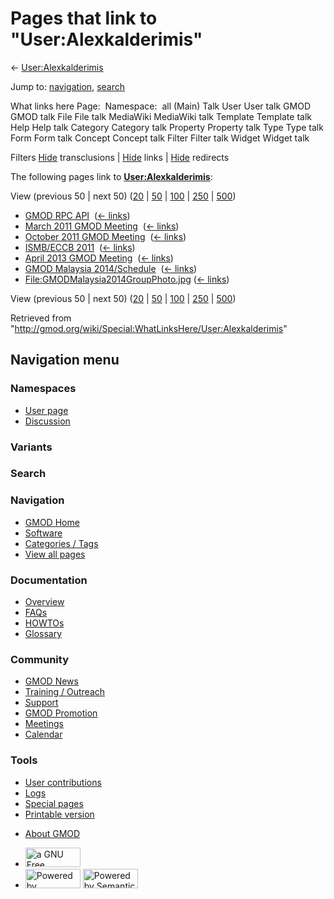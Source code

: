 <div id="mw-page-base" class="noprint">

</div>

<div id="mw-head-base" class="noprint">

</div>

<div id="content" class="mw-body" role="main">

<span id="top"></span>

<div id="mw-js-message" style="display:none;">

</div>



# <span dir="auto">Pages that link to "User:Alexkalderimis"</span>

<div id="bodyContent">

<div id="contentSub">

← [User:Alexkalderimis](/wiki/User:Alexkalderimis "User:Alexkalderimis")

</div>

<div id="jump-to-nav" class="mw-jump">

Jump to: [navigation](#mw-navigation), [search](#p-search)

</div>

<div id="mw-content-text">

What links here Page:  Namespace:  all (Main) Talk User User talk GMOD
GMOD talk File File talk MediaWiki MediaWiki talk Template Template talk
Help Help talk Category Category talk Property Property talk Type Type
talk Form Form talk Concept Concept talk Filter Filter talk Widget
Widget talk

Filters
[Hide](/mediawiki/index.php?title=Special:WhatLinksHere/User:Alexkalderimis&hidetrans=1 "Special:WhatLinksHere/User:Alexkalderimis")
transclusions \|
[Hide](/mediawiki/index.php?title=Special:WhatLinksHere/User:Alexkalderimis&hidelinks=1 "Special:WhatLinksHere/User:Alexkalderimis")
links \|
[Hide](/mediawiki/index.php?title=Special:WhatLinksHere/User:Alexkalderimis&hideredirs=1 "Special:WhatLinksHere/User:Alexkalderimis")
redirects

The following pages link to
**[User:Alexkalderimis](/wiki/User:Alexkalderimis "User:Alexkalderimis")**:

View (previous 50 \| next 50)
([20](/mediawiki/index.php?title=Special:WhatLinksHere/User:Alexkalderimis&limit=20 "Special:WhatLinksHere/User:Alexkalderimis")
\|
[50](/mediawiki/index.php?title=Special:WhatLinksHere/User:Alexkalderimis&limit=50 "Special:WhatLinksHere/User:Alexkalderimis")
\|
[100](/mediawiki/index.php?title=Special:WhatLinksHere/User:Alexkalderimis&limit=100 "Special:WhatLinksHere/User:Alexkalderimis")
\|
[250](/mediawiki/index.php?title=Special:WhatLinksHere/User:Alexkalderimis&limit=250 "Special:WhatLinksHere/User:Alexkalderimis")
\|
[500](/mediawiki/index.php?title=Special:WhatLinksHere/User:Alexkalderimis&limit=500 "Special:WhatLinksHere/User:Alexkalderimis"))

- [GMOD RPC API](/wiki/GMOD_RPC_API "GMOD RPC API") ‎
  <span class="mw-whatlinkshere-tools">([←
  links](/mediawiki/index.php?title=Special:WhatLinksHere&target=GMOD+RPC+API "Special:WhatLinksHere"))</span>
- [March 2011 GMOD
  Meeting](/wiki/March_2011_GMOD_Meeting "March 2011 GMOD Meeting") ‎
  <span class="mw-whatlinkshere-tools">([←
  links](/mediawiki/index.php?title=Special:WhatLinksHere&target=March+2011+GMOD+Meeting "Special:WhatLinksHere"))</span>
- [October 2011 GMOD
  Meeting](/wiki/October_2011_GMOD_Meeting "October 2011 GMOD Meeting") ‎
  <span class="mw-whatlinkshere-tools">([←
  links](/mediawiki/index.php?title=Special:WhatLinksHere&target=October+2011+GMOD+Meeting "Special:WhatLinksHere"))</span>
- [ISMB/ECCB 2011](/wiki/ISMB/ECCB_2011 "ISMB/ECCB 2011") ‎
  <span class="mw-whatlinkshere-tools">([←
  links](/mediawiki/index.php?title=Special:WhatLinksHere&target=ISMB%2FECCB+2011 "Special:WhatLinksHere"))</span>
- [April 2013 GMOD
  Meeting](/wiki/April_2013_GMOD_Meeting "April 2013 GMOD Meeting") ‎
  <span class="mw-whatlinkshere-tools">([←
  links](/mediawiki/index.php?title=Special:WhatLinksHere&target=April+2013+GMOD+Meeting "Special:WhatLinksHere"))</span>
- [GMOD Malaysia
  2014/Schedule](/wiki/GMOD_Malaysia_2014/Schedule "GMOD Malaysia 2014/Schedule")
  ‎ <span class="mw-whatlinkshere-tools">([←
  links](/mediawiki/index.php?title=Special:WhatLinksHere&target=GMOD+Malaysia+2014%2FSchedule "Special:WhatLinksHere"))</span>
- [File:GMODMalaysia2014GroupPhoto.jpg](/wiki/File:GMODMalaysia2014GroupPhoto.jpg "File:GMODMalaysia2014GroupPhoto.jpg")
  ‎ <span class="mw-whatlinkshere-tools">([←
  links](/mediawiki/index.php?title=Special:WhatLinksHere&target=File%3AGMODMalaysia2014GroupPhoto.jpg "Special:WhatLinksHere"))</span>

View (previous 50 \| next 50)
([20](/mediawiki/index.php?title=Special:WhatLinksHere/User:Alexkalderimis&limit=20 "Special:WhatLinksHere/User:Alexkalderimis")
\|
[50](/mediawiki/index.php?title=Special:WhatLinksHere/User:Alexkalderimis&limit=50 "Special:WhatLinksHere/User:Alexkalderimis")
\|
[100](/mediawiki/index.php?title=Special:WhatLinksHere/User:Alexkalderimis&limit=100 "Special:WhatLinksHere/User:Alexkalderimis")
\|
[250](/mediawiki/index.php?title=Special:WhatLinksHere/User:Alexkalderimis&limit=250 "Special:WhatLinksHere/User:Alexkalderimis")
\|
[500](/mediawiki/index.php?title=Special:WhatLinksHere/User:Alexkalderimis&limit=500 "Special:WhatLinksHere/User:Alexkalderimis"))

</div>

<div class="printfooter">

Retrieved from
"<http://gmod.org/wiki/Special:WhatLinksHere/User:Alexkalderimis>"

</div>

<div id="catlinks" class="catlinks catlinks-allhidden">

</div>

<div class="visualClear">

</div>

</div>

</div>

<div id="mw-navigation">

## Navigation menu

<div id="mw-head">



<div id="left-navigation">

<div id="p-namespaces" class="vectorTabs" role="navigation"
aria-labelledby="p-namespaces-label">

### Namespaces

- <span id="ca-nstab-user"><a href="/wiki/User:Alexkalderimis" accesskey="c"
  title="View the user page [c]">User page</a></span>
- <span id="ca-talk"><a href="/wiki/User_talk:Alexkalderimis" accesskey="t"
  title="Discussion about the content page [t]">Discussion</a></span>

</div>

<div id="p-variants" class="vectorMenu emptyPortlet" role="navigation"
aria-labelledby="p-variants-label">

### 

### Variants[](#)

<div class="menu">

</div>

</div>

</div>

<div id="right-navigation">





</div>

<div id="p-search" role="search">

### Search

<div id="simpleSearch">

</div>

</div>

</div>

</div>

<div id="mw-panel">

<div id="p-logo" role="banner">

<a href="/wiki/Main_Page"
style="background-image: url(http://gmod.org/images/GMOD-cogs.png);"
title="Visit the main page"></a>

</div>

<div id="p-Navigation" class="portal" role="navigation"
aria-labelledby="p-Navigation-label">

### Navigation

<div class="body">

- <span id="n-GMOD-Home">[GMOD Home](/wiki/Main_Page)</span>
- <span id="n-Software">[Software](/wiki/GMOD_Components)</span>
- <span id="n-Categories-.2F-Tags">[Categories /
  Tags](/wiki/Categories)</span>
- <span id="n-View-all-pages">[View all
  pages](/wiki/Special:AllPages)</span>

</div>

</div>

<div id="p-Documentation" class="portal" role="navigation"
aria-labelledby="p-Documentation-label">

### Documentation

<div class="body">

- <span id="n-Overview">[Overview](/wiki/Overview)</span>
- <span id="n-FAQs">[FAQs](/wiki/Category:FAQ)</span>
- <span id="n-HOWTOs">[HOWTOs](/wiki/Category:HOWTO)</span>
- <span id="n-Glossary">[Glossary](/wiki/Glossary)</span>

</div>

</div>

<div id="p-Community" class="portal" role="navigation"
aria-labelledby="p-Community-label">

### Community

<div class="body">

- <span id="n-GMOD-News">[GMOD News](/wiki/GMOD_News)</span>
- <span id="n-Training-.2F-Outreach">[Training /
  Outreach](/wiki/Training_and_Outreach)</span>
- <span id="n-Support">[Support](/wiki/Support)</span>
- <span id="n-GMOD-Promotion">[GMOD
  Promotion](/wiki/GMOD_Promotion)</span>
- <span id="n-Meetings">[Meetings](/wiki/Meetings)</span>
- <span id="n-Calendar">[Calendar](/wiki/Calendar)</span>

</div>

</div>

<div id="p-tb" class="portal" role="navigation"
aria-labelledby="p-tb-label">

### Tools

<div class="body">

- <span id="t-contributions">[User
  contributions](/wiki/Special:Contributions/Alexkalderimis "A list of contributions of this user")</span>
- <span id="t-log">[Logs](/wiki/Special:Log/Alexkalderimis)</span>
- <span id="t-specialpages"><a href="/wiki/Special:SpecialPages" accesskey="q"
  title="A list of all special pages [q]">Special pages</a></span>
- <span id="t-print"><a
  href="/mediawiki/index.php?title=Special:WhatLinksHere/User:Alexkalderimis&amp;printable=yes"
  rel="alternate" accesskey="p"
  title="Printable version of this page [p]">Printable version</a></span>

</div>

</div>

</div>

</div>

<div id="footer" role="contentinfo">

- <span id="footer-places-about">[About
  GMOD](/wiki/GMOD:About "GMOD:About")</span>

<!-- -->

- <span id="footer-copyrightico">[<img src="http://www.gnu.org/graphics/gfdl-logo-small.png" width="88"
  height="31" alt="a GNU Free Documentation License" />](http://www.gnu.org/licenses/fdl-1.3.html)</span>
- <span id="footer-poweredbyico">[<img src="/mediawiki/skins/common/images/poweredby_mediawiki_88x31.png"
  width="88" height="31" alt="Powered by MediaWiki" />](//www.mediawiki.org/)
  [<img
  src="/mediawiki/extensions/SemanticMediaWiki/includes/../resources/images/smw_button.png"
  width="88" height="31" alt="Powered by Semantic MediaWiki" />](https://www.semantic-mediawiki.org/wiki/Semantic_MediaWiki)</span>

<div style="clear:both">

</div>

</div>
